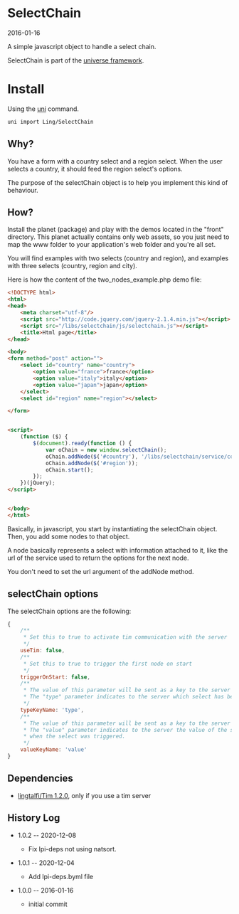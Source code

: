SelectChain
================
2016-01-16


A simple javascript object to handle a select chain.



SelectChain is part of the [universe framework](https://github.com/karayabin/universe-snapshot).


Install
==========
Using the [uni](https://github.com/lingtalfi/universe-naive-importer) command.
```bash
uni import Ling/SelectChain
```


Why?
--------

You have a form with a country select and a region select.
When the user selects a country, it should feed the region select's options.

The purpose of the selectChain object is to help you implement this kind of behaviour.



How?
---------

Install the planet (package) and play with the demos located in the "front" directory.
This planet actually contains only web assets, so you just need to map the www folder to your application's web folder
and you're all set.



You will find examples with two selects (country and region), and examples with three selects (country, region and city).


Here is how the content of the two_nodes_example.php demo file:

```html
<!DOCTYPE html>
<html>
<head>
    <meta charset="utf-8"/>
    <script src="http://code.jquery.com/jquery-2.1.4.min.js"></script>
    <script src="/libs/selectchain/js/selectchain.js"></script>
    <title>Html page</title>
</head>

<body>
<form method="post" action="">
    <select id="country" name="country">
        <option value="france">france</option>
        <option value="italy">italy</option>
        <option value="japan">japan</option>
    </select>
    <select id="region" name="region"></select>

</form>


<script>
    (function ($) {
        $(document).ready(function () {
            var oChain = new window.selectChain();
            oChain.addNode($('#country'), '/libs/selectchain/service/country-demo.php');
            oChain.addNode($('#region'));
            oChain.start();
        });
    })(jQuery);
</script>


</body>
</html>
```


Basically, in javascript, you start by instantiating the selectChain object.
Then, you add some nodes to that object.

A node basically represents a select with information attached to it, like the url of the service used to return the options 
for the next node.

You don't need to set the url argument of the addNode method.



selectChain options
----------------------

The selectChain options are the following:

```js
{
    /**
     * Set this to true to activate tim communication with the server
     */
    useTim: false,
    /**
     * Set this to true to trigger the first node on start
     */
    triggerOnStart: false,
    /**
     * The value of this parameter will be sent as a key to the server upon a request.
     * The "type" parameter indicates to the server which select has been triggered. 
     */
    typeKeyName: 'type',
    /**
     * The value of this parameter will be sent as a key to the server upon a request.
     * The "value" parameter indicates to the server the value of the selected item
     * when the select was triggered.
     */            
    valueKeyName: 'value'
}    
```




Dependencies
------------------

- [lingtalfi/Tim 1.2.0](https://github.com/lingtalfi/Tim), only if you use a tim server


History Log
------------------

- 1.0.2 -- 2020-12-08

    - Fix lpi-deps not using natsort.

- 1.0.1 -- 2020-12-04

    - Add lpi-deps.byml file

- 1.0.0 -- 2016-01-16

    - initial commit
    
    




